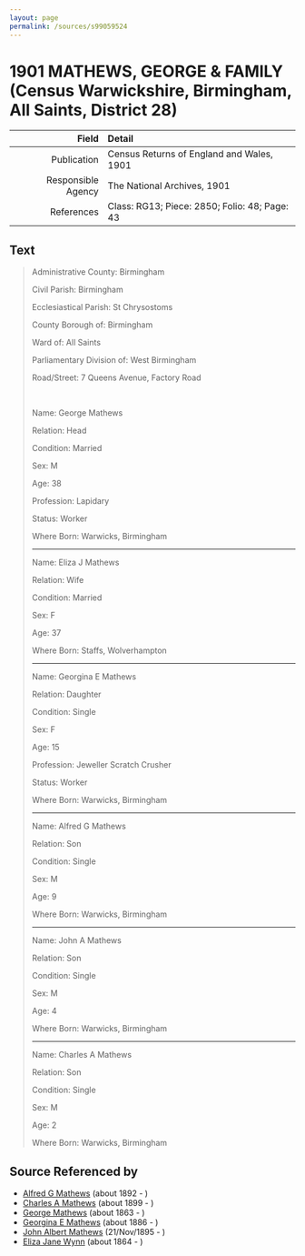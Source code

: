 ```yaml
---
layout: page
permalink: /sources/s99059524
---
```


# 1901 MATHEWS, GEORGE & FAMILY (Census Warwickshire, Birmingham, All Saints, District 28)

Field | Detail
---:|:---
Publication | Census Returns of England and Wales, 1901
Responsible Agency | The National Archives, 1901
References | Class: RG13; Piece: 2850; Folio: 48; Page: 43

## Text

> Administrative County: Birmingham
>
> Civil Parish: Birmingham
>
> Ecclesiastical Parish: St Chrysostoms
>
> County Borough of: Birmingham
>
> Ward of: All Saints
>
> Parliamentary Division of: West Birmingham
>
> Road/Street: 7 Queens Avenue, Factory Road
>
> <br/>
>
> Name: George Mathews
>
> Relation: Head
>
> Condition: Married
>
> Sex: M
>
> Age: 38
>
> Profession: Lapidary
>
> Status: Worker
>
> Where Born: Warwicks, Birmingham
>
> ---
>
> Name: Eliza J Mathews
>
> Relation: Wife
>
> Condition: Married
>
> Sex: F
>
> Age: 37
>
> Where Born: Staffs, Wolverhampton
>
> ---
>
> Name: Georgina E Mathews
>
> Relation: Daughter
>
> Condition: Single
>
> Sex: F
>
> Age: 15
>
> Profession: Jeweller Scratch Crusher
>
> Status: Worker
>
> Where Born: Warwicks, Birmingham
>
> ---
>
> Name: Alfred G Mathews
>
> Relation: Son
>
> Condition: Single
>
> Sex: M
>
> Age: 9
>
> Where Born: Warwicks, Birmingham
>
> ---
>
> Name: John A Mathews
>
> Relation: Son
>
> Condition: Single
>
> Sex: M
>
> Age: 4
>
> Where Born: Warwicks, Birmingham
>
> ---
>
> Name: Charles A Mathews
>
> Relation: Son
>
> Condition: Single
>
> Sex: M
>
> Age: 2
>
> Where Born: Warwicks, Birmingham
>

## Source Referenced by

* [Alfred G Mathews](../people/@71188720@-alfred-g-mathews-b1892-d.md) (about 1892 - )
* [Charles A Mathews](../people/@74822247@-charles-a-mathews-b1899-d.md) (about 1899 - )
* [George Mathews](../people/@7150388@-george-mathews-b1863-d.md) (about 1863 - )
* [Georgina E Mathews](../people/@84093657@-georgina-e-mathews-b1886-d.md) (about 1886 - )
* [John Albert Mathews](../people/@5643892@-john-albert-mathews-b1895-11-21-d.md) (21/Nov/1895 - )
* [Eliza Jane Wynn](../people/@63437677@-eliza-jane-wynn-b1864-d.md) (about 1864 - )
